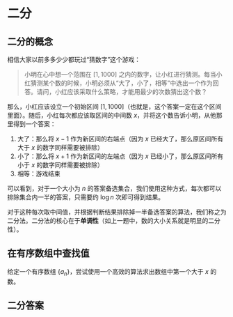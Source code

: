 # 二分

## 二分的概念

相信大家以前多多少少都玩过“猜数字”这个游戏：

> 小明在心中想一个范围在 $[1,1000]$ 之内的数字，让小红进行猜测。每当小红猜测某个数的时候，小明必须从“大了，小了，相等”中选出一个作为回答。请问，小红应该采取什么策略，才能用最少的次数猜出这个数？

那么，小红应该设立一个初始区间 $[1,1000]$（也就是，这个答案一定在这个区间里面）。随后，小红每次都应该取区间的中间数 $x$，并将这个数告诉小明，从他那里得到一个答案：

1. 大了：那么将 $x-1$ 作为新区间的右端点（因为 $x$ 已经大了，那么原区间所有大于 $x$ 的数字同样需要被排除）
2. 小了：那么将 $x+1$ 作为新区间的左端点（因为 $x$ 已经小了，那么原区间所有小于 $x$ 的数字同样需要被排除）
3. 相等：游戏结束

可以看到，对于一个大小为 $n$ 的答案备选集合，我们使用这种方式，每次都可以排除集合内一半的答案，只需要约 $\log n$ 次即可得到结果。

对于这种每次取中间值，并根据判断结果排除掉一半备选答案的算法，我们称之为二分法。二分法的核心在于**单调性**（如上一题中，数的大小关系就是明显的二分性）。

## 在有序数组中查找值

给定一个有序数组 $\{a_n\}$，尝试使用一个高效的算法求出数组中第一个大于 $x$ 的数。



## 二分答案

